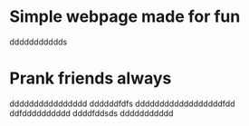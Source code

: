 # Simple webpage made for fun
ddddddddddds
# Prank friends always
dddddddddddddddd
ddddddfdfs
ddddddddddddddddddfdd
ddfdddddddddd
ddddfddsds
ddddddddddd